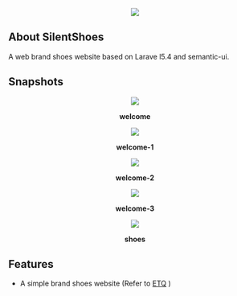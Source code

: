 <p align="center"><img src="http://img2.ph.126.net/YIZyCWYh_GwnTXYCwqnGLg==/6631846219934881916.png"></p>

## About SilentShoes

A web brand shoes website based on Larave
l5.4 and semantic-ui.

## Snapshots

<p align="center"><img src="http://img2.ph.126.net/jo51rk4TAQt6xdTA929hoA==/6631955071586039102.png"></p>
<p align="center"><b>welcome</b></p>
<p align="center"><img src="http://img0.ph.126.net/s1PH4FM8wKbj7iI6TjS7Zg==/6631942976958126828.png"></p>
<p align="center"><b>welcome-1</b></p>
<p align="center"><img src="http://img2.ph.126.net/AVK-GtRePquyRkIHzNTZtw==/6632046331051142012.png"></p>
<p align="center"><b>welcome-2</b></p>
<p align="center"><img src="http://img0.ph.126.net/gt8-lZy2q1LJwwcY17UgMQ==/6632227750467052227.png"></p>
<p align="center"><b>welcome-3</b></p>
<p align="center"><img src="http://img2.ph.126.net/u7VGC8J2f3fwBGbqaFdN2A==/6632159580748801154.png"></p>
<p align="center"><b>shoes</b></p>

## Features

 - A simple brand shoes website (Refer to [ETQ](https://www.etq-amsterdam.com/) )
 